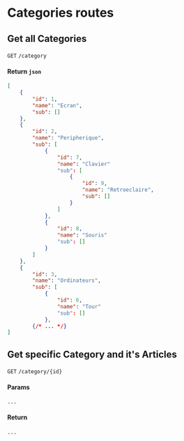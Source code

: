 
# Categories routes
## Get all Categories
`GET` `/category`
#### Return `json`
```json
[
    {
        "id": 1,
        "name": "Ecran",
        "sub": []
    },
    {
        "id": 2,
        "name": "Peripherique",
        "sub": [
            {
                "id": 7,
                "name": "Clavier"
                "sub": [
                    {
                        "id": 9,
                        "name": "Retroeclaire",
                        "sub": []
                    }
                ]
            },
            {
                "id": 8,
                "name": "Souris"
                "sub": []
            }
        ]
    },
    {
        "id": 3,
        "name": "Ordinateurs",
        "sub": [
            {
                "id": 6,
                "name": "Tour"
                "sub": []
            },
        {/* ... */}
]
```

  

## Get specific Category and it's Articles
`GET` `/category/{id}`
#### Params
`...`
#### Return
`...`
